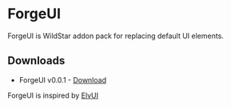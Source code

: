 ForgeUI
=======
ForgeUI is WildStar addon pack for replacing default UI elements.

Downloads
---------
* ForgeUI v0.0.1 - [Download](https://github.com/adamjedlicka/ForgeUI/archive/v0.0.1.zip)



ForgeUI is inspired by [ElvUI](http://www.tukui.org/dl.php)
